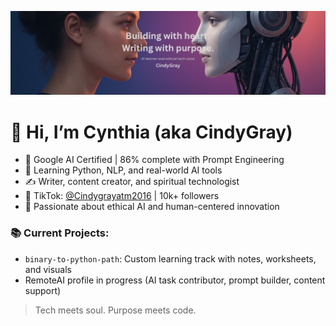 ![Banner](github-banner.png)


# 👋 Hi, I’m Cynthia (aka CindyGray)

- 🤖 Google AI Certified | 86% complete with Prompt Engineering
- 🌱 Learning Python, NLP, and real-world AI tools
- ✍️ Writer, content creator, and spiritual technologist
- 🎥 TikTok: [@Cindygrayatm2016](https://www.tiktok.com/@cindygrayatm2016) | 10k+ followers
- 🧠 Passionate about ethical AI and human-centered innovation

### 📚 Current Projects:
- `binary-to-python-path`: Custom learning track with notes, worksheets, and visuals
- RemoteAI profile in progress (AI task contributor, prompt builder, content support)

> Tech meets soul. Purpose meets code.
